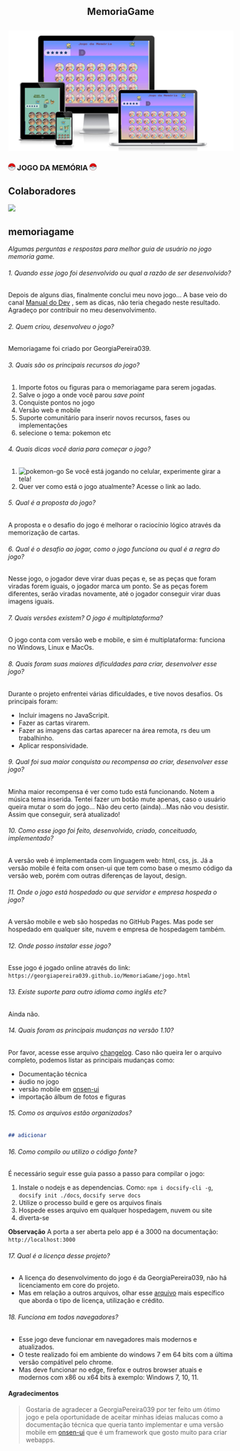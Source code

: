 <h2 align="center">
 MemoriaGame 
</h2>

<h2 align="center">
 <img src="assets/mockup/mockup1.png" id="188918" /> 
</h2>

<h3 align="left">
 <img src="assets/readme/icon3.png" id="188918" /> JOGO DA MEMÓRIA <img src="assets/readme/icon3.png" id="188918" />
</h3>


## Colaboradores
<a align="center" href="https://github.com/GeorgiaPereira039/MemoriaGame/graphs/contributors">
  <img src="https://contrib.rocks/image?repo=GeorgiaPereira039/MemoriaGame" />
</a>



## memoriagame
*Algumas perguntas e respostas para melhor guia de usuário no jogo memoria game.*

###### 1. Quando esse jogo foi desenvolvido ou qual a razão de ser desenvolvido?
Depois de alguns dias, finalmente conclui meu novo jogo... A base veio do canal [Manual do Dev](https://www.youtube.com/watch?v=tcbMmm77WOU) , sem as dicas, não teria chegado neste resultado. Agradeço por contribuir no meu desenvolvimento.

###### 2. Quem criou, desenvolveu o jogo?
Memoriagame foi criado por GeorgiaPereira039.

###### 3. Quais são os principais recursos do jogo?
1. Importe fotos ou figuras para o memoriagame para serem jogadas.
2. Salve o jogo a onde você parou *save point*
3. Conquiste pontos no jogo
4. Versão web e mobile
5. Suporte comunitário para inserir novos recursos, fases ou implementações
6. selecione o tema: pokemon etc

###### 4. Quais dicas você daria para começar o jogo?
1. ![pokemon-go](https://user-images.githubusercontent.com/104602308/188932301-7e63be08-7132-4679-b04d-6975cad42e29.png) Se você está jogando no celular, experimente girar a tela! 
2. Quer ver como está o jogo atualmente? Acesse o link ao lado.

###### 5. Qual é a proposta do jogo?
A proposta e o desafio do jogo é melhorar o raciocínio lógico através da memorização de cartas. 

###### 6. Qual é o desafio ao jogar, como o jogo funciona ou qual é a regra do jogo?
Nesse jogo, o jogador deve virar duas peças e, se as peças que foram viradas forem iguais, o jogador marca um ponto. Se as peças forem diferentes, serão viradas novamente, até o jogador conseguir virar duas imagens iguais.

###### 7. Quais versões existem? O jogo é multiplataforma?
O jogo conta com versão web e mobile, e sim é multiplataforma: funciona no Windows, Linux e MacOs. 

###### 8. Quais foram suas maiores dificuldades para criar, desenvolver esse jogo?
Durante o projeto enfrentei várias dificuldades, e tive novos desafios. Os principais foram: 
- Incluir imagens no JavaScripit.
- Fazer as cartas virarem.
- Fazer as imagens das cartas aparecer na área remota, rs deu um trabalhinho.
- Aplicar responsividade.

###### 9. Qual foi sua maior conquista ou recompensa ao criar, desenvolver esse jogo?
Minha maior recompensa é ver como tudo está funcionando. Notem a música tema inserida. Tentei fazer um botão mute apenas, caso o usuário queira mutar o som do jogo... Não deu certo (ainda)...Mas não vou desistir. Assim que conseguir, será atualizado!

###### 10. Como esse jogo foi feito, desenvolvido, criado, conceituado, implementado?
A versão web é implementada com linguagem web: html, css, js. Já a versão mobile é feita com onsen-ui que tem como base o mesmo código da versão web, porém com outras diferenças de layout, design.

###### 11. Onde o jogo está hospedado ou que servidor e empresa hospeda o jogo?
A versão mobile e web são hospedas no GitHub Pages. Mas pode ser hospedado em qualquer site, nuvem e empresa de hospedagem também.

###### 12. Onde posso instalar esse jogo?
Esse jogo é jogado online através do link: `https://georgiapereira039.github.io/MemoriaGame/jogo.html`

###### 13. Existe suporte para outro idioma como inglês etc?
Ainda não.

###### 14. Quais foram as principais mudanças na versão 1.10?
Por favor, acesse esse arquivo [changelog](#/changelog/README.md). Caso não queira ler o arquivo completo, podemos listar as principais mudanças como:
- Documentação técnica
- áudio no jogo
- versão mobile em [onsen-ui](https://onsen.io/)
- importação álbum de fotos e figuras

###### 15. Como os arquivos estão organizados?
```markdown
## adicionar
```

###### 16. Como compilo ou utilizo o código fonte?
É necessário seguir esse guia passo a passo para compilar o jogo:
1. Instale o nodejs e as dependencias. Como: ``npm i docsify-cli -g``, ``docsify init ./docs``, ``docsify serve docs``
2. Utilize o processo build e gere os arquivos finais
3. Hospede esses arquivo em qualquer hospedagem, nuvem ou site
4. diverta-se

**Observação**
A porta a ser aberta pelo app é a 3000 na documentação: `http://localhost:3000`

###### 17. Qual é a licença desse projeto?
- A licença do desenvolvimento do jogo é da GeorgiaPereira039, não há licenciamento em core do projeto. 
- Mas em relação a outros arquivos, olhar esse [arquivo](/license/) mais específico que aborda o tipo de licença, utilização e crédito.

###### 18. Funciona em todos navegadores?
- Esse jogo deve funcionar em navegadores mais modernos e atualizados. 
- O teste realizado foi em ambiente do windows 7 em 64 bits com a última versão compátivel pelo chrome. 
- Mas deve funcionar no edge, firefox e outros browser atuais e modernos com x86 ou x64 bits à exemplo: Windows 7, 10, 11.

#### Agradecimentos
> Gostaria de agradecer a GeorgiaPereira039 por ter feito um ótimo jogo e pela oportunidade de aceitar minhas ideias malucas como a documentação técnica que queria tanto implementar e uma versão mobile em [onsen-ui](https://onsen.io/v2/guide/frameworks.html) que é um framework que gosto muito para criar webapps.
